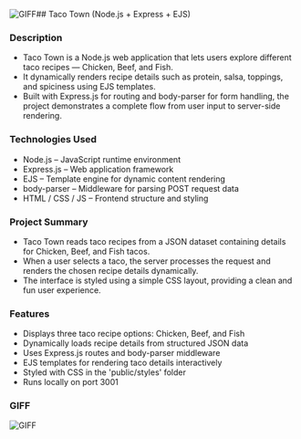 ![GIFF](https://github.com/user-attachments/assets/e8dd9684-3078-4066-be20-10f699920d98)## Taco Town (Node.js + Express + EJS)

### Description
- Taco Town is a Node.js web application that lets users explore different taco recipes — Chicken, Beef, and Fish.
- It dynamically renders recipe details such as protein, salsa, toppings, and spiciness using EJS templates.
- Built with Express.js for routing and body-parser for form handling, the project demonstrates a complete flow from user input to server-side rendering.

### Technologies Used
- Node.js – JavaScript runtime environment
- Express.js – Web application framework
- EJS – Template engine for dynamic content rendering
- body-parser – Middleware for parsing POST request data
- HTML / CSS / JS – Frontend structure and styling

### Project Summary
- Taco Town reads taco recipes from a JSON dataset containing details for Chicken, Beef, and Fish tacos.
- When a user selects a taco, the server processes the request and renders the chosen recipe details dynamically.
- The interface is styled using a simple CSS layout, providing a clean and fun user experience.

### Features
- Displays three taco recipe options: Chicken, Beef, and Fish
- Dynamically loads recipe details from structured JSON data
- Uses Express.js routes and body-parser middleware
- EJS templates for rendering taco details interactively
- Styled with CSS in the 'public/styles' folder
- Runs locally on port 3001

### GIFF

![GIFF](https://github.com/user-attachments/assets/616ee8e7-6bfa-4257-af16-f9ddb33166d2)

